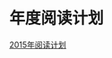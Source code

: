 # 年度阅读计划

[2015年阅读计划][1]

[1]: https://github.com/hashmaparraylist/ReadList/blob/master/ReadList2015.md
